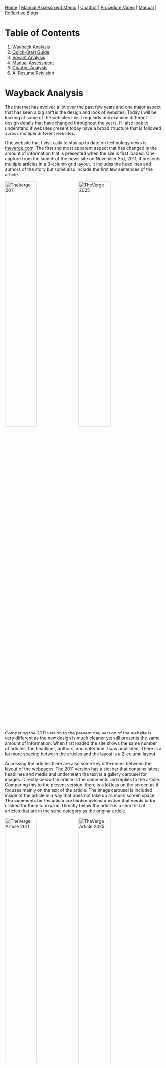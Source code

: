 [Home](index.md) | [Manual Assessment Memo](manual_assessment_memo.md) | [Chatbot](chatbot.md) | [Procedure Video](procedure_video.md) | [Manual](manual.md) | [Reflective Blogs](reflective_blogs.md) 

# Table of Contents 
1. [Wayback Analysis](#wayback-analysis)
2. [Quick-Start Guide](#quick-start-guide)
3. [Voyant Analysis](#voyant-analysis)
4. [Manual Assessment](#manual-assessment)
5. [Chatbot Analysis](#chatbot-analysis)
6. [AI Resume Reivision](#ai-resume-revision)
   
# Wayback Analysis
The internet has evolved a lot over the past few years and one major aspect that has seen a big shift is the design and look of websites. Today I will be looking at some of the websites I visit regularly and examine different design details that have changed throughout the years. I’ll also look to understand if websites present today have a broad structure that is followed across multiple different websites.

One website that I visit daily to stay up to date on technology news is [theverge.com](http://theverge.com). The first and most apparent aspect that has changed is the amount of information that is presented when the site is first loaded. One capture from the launch of the news site on November 3rd, 2011, it presents multiple articles in a 3-column grid layout. It includes the headlines and authors of the story but some also include the first few sentences of the article.

<img src="2011Verge.png" alt="TheVerge 2011" width="45%" style="display: inline-block; margin-right: 10px;" /><img src="2025Verge.png" alt="TheVerge 2025" width="45%" style="display: inline-block;" />

Comparing the 2011 version to the present day version of the website is very different as the new design is much cleaner yet still presents the same amount of information. When first loaded the site shows the same number of articles, the headlines, authors, and date/time it was published. There is a lot more spacing between the articles and the layout is a 2-column layout.

Accessing the articles there are also some key differences between the layout of the webpages. The 2011 version has a sidebar that contains latest headlines and media and underneath the text is a gallery carousel for images. Directly below the article is the comments and replies to the article. Comparing this to the present version, there is a lot less on the screen as it focuses mainly on the text of the article. The image carousel is included inside of the article in a way that does not take up as much screen space. The comments for the article are hidden behind a button that needs to be clicked for them to expand. Directly below the article is a short list of articles that are in the same category as the original article.

<img src="2011VergeArticle.png" alt="TheVerge Article 2011" width="45%" style="display: inline-block; margin-right: 10px;" /><img src="2025VergeArticle.png" alt="TheVerge Article 2025" width="45%" style="display: inline-block;" />

Another website that I usually often is the popular livestreaming service [twitch.tv](https://twitch.tv). I will comparing the present day version of the website to an archived version from December 2nd, 2011. The current version of the site uses a lot of the screen space, presenting thumbnails for livestreams in a bigger rectangle compared to the 2011 version. The current version also adds a sidebar that includes livestreams of people I follow, recommended streams to watch, and stories. Both sites still have a similar structure of showing carousels of livestreams and having a stream playing at the top when loaded. Other additional information is still present on both versions, such as, viewer count and channel name. The overall information that is presented is similar with a lot of differences being in the design of the site and the utilization of elements like gradients and shadows.

Overall, the design of sites have changed quite a lot in the past few years with the designs of sites constantly evolving and changing to meet the different needs of its users. One aspect that has changed over the decade is the growth of smartphones and people accessing websites from their phone. This required sites to design versions of their sites that are compatible for the screens of a smartphone. Another change has been the design language has been moving towards are more minimal and simple look. Many websites feel more flat and show the most important information more prominently.

**AI Statement**: This blog does not include artificial intelligence written language.

# Quick-Start Guide
I will show you how to set up a turntable to start listening to vinyls. I will be using the [Audio-Technica AT-LP60X Turntable](https://a.co/d/71KZdZP) for this guide. You will need some other equipment like a pair of speakers that supports an RCA connetion and a vinyl.

1. First, take out everything that comes in the box. This will include the turntable, an RCA output cable, DC power cable, and a removable hinged dust cover.
   <p style="text-align:center;"><img src="Turntable.jpg" alt="Turntable" width="400px" height="400px"/> </p> 
   <p style="text-align:center;">Figure 1. Turntable</p>
   <p style="text-align:center;"><img src="Accessories.png" alt="DC Power Cable (Left) and RCA Output Cable (Right)" width="700px" height="400px" /></p>  
   <p style="text-align:center;">Figure 2. DC Power Cable (Left) and RCA Output Cable (Right)</p>
2. **Connect** all the wires for the turntable. We’ll start by plugging the 3.5mm jack (Shown in figure 4) on the RCA output cable into the ‘ANALOG OUT’ port on the back of the turntable (Figure 3). Plug the other end of the RCA output cable into to the plugs on the speaker.
   <p style="text-align:center;"><img src="TurntableBack.png" alt="Back of Turntable" width="700px" height="200px" /></p>
   <p style="text-align:center;">Figure 3. Back of Turntable</p>
   <p style="text-align:center;"><img src="HeadphoneJack.png" alt="3.5mm Jack" width="400px" height="400px" /></p>
   <p style="text-align:center;">Figure 4. 3.5mm Headphone Jack</p>
3. **Plug** the DC barrel into the ‘DC IN 12V’ port on the back of the turntable (Figure 3) and the other end into an available power outlet.
4. Now the turntable is connected to the speakers and has power. To use the removable dust cover, place the hinges into the slots on the back of the turntable. Place the slip mat onto the turntable, then place the vinyl on top of the slip mat.
5. **Adjust** the record size on the turntable using the switch and the speed using the button that correlates to your vinyl. Most album vinyls will be 12” in size and spin at 33 rotations per minute speed. 

**AI Statement**: This blog does not include artificial intelligence written language.

# Voyant Analysis
Use [Voyant](https://voyant-tools.org/) to analyze a manual, website, or other large body of text. What words are used the most? What can this software tell you about a piece of writing?

I used the manual to the [MSI Z390-A Pro Motherboard](https://download-2.msi.com/archive/mnu_exe/mb/E7B98v1.2.pdf) in Voyant to analyze the text. The software helps to analyze text and find patterns and insight on a piece of text. Some of the words that were used the most were BIOS at 143 uses, power with 115 uses, and intel with 106 uses. The software is able to examine words and phrases that are the most used in a document and creates multiple types of graphics for it. One graph shows trends of where the most common words are used in segments of the document. This could be used to find parts of the document that focus on the word that you are looking for. One instance for the motherboard manual is in the 4th segment is where a majority of the word BIOS is used, meaning that part of the document has information about the BIOS and probably how to use it and explains what many of the options do. Another feature of the site is the links bubble map, which shows the most common terms and links it to other words that are used with the term. Voyant can be very helpful on understanding a document and the patterns/structure of the piece of text.

**AI Statement**: Only spell check was used to improve the writing on this assignment.

# Manual Assessment
Prompt: Explore an online tutorial, manual, or reference guide/FAQ page. Give it an honest but professional assessment. Describe in your post the aspects of the page(s) that are effective, and explain why. Describe the aspects of the page(s) that are ineffective, and explain why.

I will be providing an assessment on the [Volkswagen Jetta 2023 Owners Manual](https://www.manua.ls/volkswagen/jetta-2023/manual). Some of the aspects that are effective for the manual is the use of icons and imagery to help visualize parts of the manual. The inclusion of icons that are colored help to bring attention to important information, such as, a red caution symbol next to text that explains dangers and how to be safe. The images in the manual are used to show what certain buttons and other parts of the car do. Some aspects of the manual that could be changed is adding additional information on functions/accessories that are optional upgrades or only available on certain trims. It could be easy for a reader to believe they have a function that is explained in the manual but is not available on their car.

**AI Statement**: Only spell check was used to improve the writing on this assignment.

# Chatbot Analysis
Prompt: Analyze a chatbot. Spend at least 5 minutes interacting with it & exploring its functionality. Then, reflect on the bot's: **purpose, functionality**, **user experience**, and **context**

I spoke with the [Movie Critic Bot](https://box.boodle.ai/a/role-moviecritic) from BoodleBox. The purpose of the bot is to discuss movies with the user, explaining the themes and plots behind each film. The chatbot functions exactly how it is described and provides examples of movies and then discusses the movie and providing its thoughts and take aways from the movie. The chat bot was very easy to use, one thing that made it easy to talk with it is it provided additional questions for me at the end of each of its responses. This allowed me and the bot to continue talking about different movies, what we enjoyed about them, the themes, and providing me with additional movies to watch. Talking with the bot has provided me with new movies to watch that it believes I would enjoy based off my favorite movies and why I like the movies.

**AI Statement**: Only spell check was used to improve the writing on this assignment.

# AI Resume Revision
Prompt: Upload your resume (without your address, phone number, and email) to a generative AI tool of your choice. Ask it what position you are best suited for, then ask it to revise your resume to make it more appealing to a future employer in your ideal field. **Post:** A summary of the suggested changes and a reflection. What did it do? What did you learn? 

I uploaded my resume to Claude 3.7 Sonnet and asked which position suited me best based on my resume. The response was positions in network operations and IT infrastructure management. I then asked it to revise my resume for network operation and cybersecurity analyst positions. Some of the changes it made to my resume include rewriting the professional summary to focus on security and troubleshooting abilities. Claude also strengthened my job descriptions by adding quantifiable statistics and also included specific wording for security focused jobs. It also recommended adding a projects and additional experience section that could include any cybersecurity capture the flag competitions or home projects. Some things I learned from the AI is to add specific wording and details that are specific to the job role I am looking to achieve. In the case of my resume it added security specific and network operation skills and responsibilities.

**AI Statement**: Claude 3.7 Sonnet was used during the assignment to revise my resume. Spell check was used to improve the writing on this assignment.
